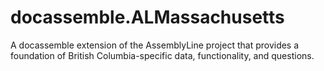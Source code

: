 # docassemble.ALMassachusetts

A docassemble extension of the AssemblyLine project that provides a foundation of British Columbia-specific data, functionality, and questions.
